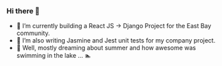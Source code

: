 ### Hi there 👋

- 🌱 I’m currently building a React JS -> Django Project for the East Bay community.
- 🌱 I’m also writing Jasmine and Jest unit tests for my company project.
- 💬 Well, mostly dreaming about summer and how awesome was swimming in the lake ... 🏊‍

<!--
**sdbeng/sdbeng** is a ✨ _special_ ✨ repository because its `README.md` (this file) appears on your GitHub profile.

Here are some ideas to get you started:

- 🔭 I’m currently working on ...
- 🌱 I’m currently learning ...
- 👯 I’m looking to collaborate on ...
- 🤔 I’m looking for help with ...
- 💬 Ask me about ...
- 📫 How to reach me: ...
- 😄 Pronouns: ...
- ⚡ Fun fact: ...
-->


